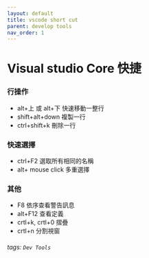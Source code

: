 ```yaml
---
layout: default
title: vscode short cut
parent: develop tools
nav_order: 1
---
```


# Visual studio Core 快捷
### 行操作
* alt+上 或 alt+下 快速移動一整行
* shift+alt+down 複製一行
* ctrl+shift+k 刪除一行

### 快速選擇
* ctrl+F2 選取所有相同的名稱
* alt+ mouse click 多重選擇

### 其他
* F8 依序查看警告訊息
* alt+F12 查看定義
* crtl+k, crtl+0 摺疊
* crtl+n 分割視窗

###### tags: `Dev Tools`